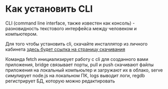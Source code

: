 # Как установить CLI
CLI (command line interface, также известен как консоль) - разновидность текстового интерфейса между человеком и компьютером.

Для того чтобы установить cli, скачайте инсталлятор из личного кабинета [здесь будет ссылка на страницу скачивания]()

Команда fetch инициализирует работу с cli для созданного вами приложения, bridge связывает порты, pull и push скачивают файлы приложения на локальный компьюьтер и загружают их в облако, serve симулирует node.js на локальном ПК, logs выводит логи, regdb регистрирует БД, которую можно редактировать